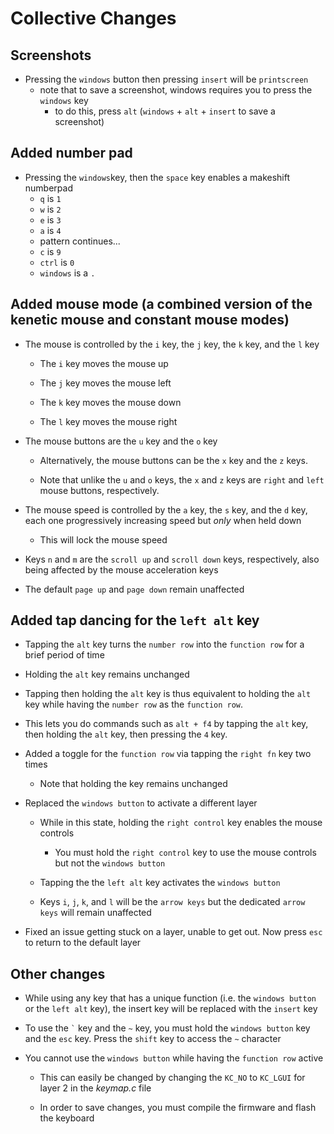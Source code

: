 # Collective Changes
## Screenshots
* Pressing the ``windows`` button then pressing ``insert`` will be ``printscreen``
    * note that to save a screenshot, windows requires you to press the ``windows`` key
        * to do this, press ``alt`` (``windows`` + ``alt`` + ``insert`` to save a screenshot)
            

## Added number pad
* Pressing the ``windows``key, then the ``space`` key enables a makeshift numberpad
    * ``q`` is ``1``
    * ``w`` is ``2``
    * ``e`` is ``3``
    * ``a`` is ``4``
    * pattern continues...
    * ``c`` is ``9``
    * ``ctrl`` is ``0``
    * ``windows`` is a ``.``

## Added mouse mode (a combined version of the kenetic mouse and constant mouse modes)
* The mouse is controlled by the ``i`` key, the ``j`` key, the ``k`` key, and the ``l`` key
    * The ``i`` key moves the mouse up
    
    * The ``j`` key moves the mouse left
    
    * The ``k`` key moves the mouse down
    
    * The ``l`` key moves the mouse right
    
* The mouse buttons are the ``u`` key and the ``o`` key
    * Alternatively, the mouse buttons can be the ``x`` key and the ``z`` keys.
    
    * Note that unlike the ``u`` and ``o`` keys, the ``x`` and ``z`` keys are ``right`` and ``left`` mouse buttons, respectively.
    
* The mouse speed is controlled by the ``a`` key, the ``s`` key, and the ``d`` key, each one progressively increasing speed but *only* when held down
    * This will lock the mouse speed

* Keys ``n`` and ``m`` are the ``scroll up`` and ``scroll down`` keys, respectively, also being affected by the mouse acceleration keys

* The default ``page up`` and ``page down`` remain unaffected

## Added tap dancing for the ``left alt`` key
* Tapping the ``alt`` key turns the ``number row`` into the ``function row`` for a brief period of time

* Holding the ``alt`` key remains unchanged

* Tapping then holding the ``alt`` key is thus equivalent to holding the ``alt`` key while having the ``number row`` as the ``function row``.

* This lets you do commands such as ``alt + f4`` by tapping the ``alt`` key, then holding the ``alt`` key, then pressing the ``4`` key.

* Added a toggle for the ``function row`` via tapping the ``right fn`` key two times
    * Note that holding the key remains unchanged

* Replaced the ``windows button`` to activate a different layer

    * While in this state, holding the ``right control`` key enables the mouse controls

        * You must hold the ``right control`` key to use the mouse controls but not the ``windows button``

    * Tapping the the ``left alt`` key activates the ``windows button``

    * Keys ``i``, ``j``, ``k``, and ``l`` will be the ``arrow keys`` but the dedicated ``arrow keys`` will remain unaffected
* Fixed an issue getting stuck on a layer, unable to get out. Now press ``esc`` to return to the default layer
    
## Other changes
* While using any key that has a unique function (i.e. the ``windows button`` or the ``left alt`` key), the insert key will be replaced with the ``insert`` key

* To use the `` ` `` key and the ``~`` key, you must hold the ``windows button`` key and the ``esc`` key. Press the ``shift`` key to access the ``~`` character

* You cannot use the ``windows button`` while having the ``function row`` active

    * This can easily be changed by changing the ``KC_NO`` to ``KC_LGUI`` for layer 2 in the *keymap.c* file

    * In order to save changes, you must compile the firmware and flash the keyboard
    